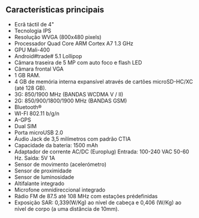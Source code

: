 ## Características principais

- Ecrã táctil de 4"
- Tecnologia IPS
- Resolução WVGA (800x480 pixels)
- Processador Quad Core ARM Cortex A7 1.3 GHz
- GPU Mali-400
- Android#trade# 5.1 Lollipop
- Câmara traseira de 5 MP com auto foco e flash LED
- Câmara frontal VGA
- 1 GB RAM.
- 4 GB de memória interna expansível através de cartões microSD-HC/XC (até 128 GB).
- 3G: 850/1900 MHz (BANDAS WCDMA V / II)
- 2G: 850/900/1800/1900 MHz (BANDAS GSM)
- Bluetooth®
- WI-FI 802.11 b/g/n
- A-GPS
- Dual SIM
- Porta microUSB 2.0
- Áudio Jack de 3,5 milímetros com padrão CTIA
- Capacidade da bateria: 1500 mAh
- Adaptador de corrente AC/DC (Europlug) Entrada: 100-240 VAC 50-60 Hz. Saída: 5V 1A
- Sensor de movimento (acelerómetro)
- Sensor de proximidade
- Sensor de luminosidade
- Altifalante integrado
- Microfone omnidireccional integrado
- Rádio FM de 87.5 até 108 MHz com estações prédefinidas
- Exposição SAR: 0,339(W/Kg) ao nível de cabeça e 0,406 (W/Kg) ao nível de corpo (a uma distância de 10mm).

